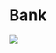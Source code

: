 # Bank

[![](https://mermaid.ink/img/pako:eNplUs1uwjAMfpUoZ3iB3hDTpGkaTCu7TJUqkxiIaJzKcZhQ4d0X6Aaj9SGyP_9-jjttgkVdaOQnB1sGX5HK0r-z-Xz5uViVquvtizgSBcaERFI7q95f764o7GirDLCtKfk18shH4HEEthDjd2D72MQcDndg0wQQtYYGyIwLRAFJsYfPFfXK6mO2KGfz1ctyMSIgDBTBiAs0JDHg9zzm9z9Zji0OpwR_SR6lWRRwTbzjFgTFeVSGMau2BhlQuO3_dJpOQ_dIqVA7yNX0RHtkD87mX7zSrLTsMK9ZF1m1wPtKV3TOcZAklEcyuhBOONEc0naniw00MVupvQz0ewU3FK2TwG_9kVxvZaJboK8Q_mLOP2XvtH0?type=png)](https://mermaid.live/edit#pako:eNplUs1uwjAMfpUoZ3iB3hDTpGkaTCu7TJUqkxiIaJzKcZhQ4d0X6Aaj9SGyP_9-jjttgkVdaOQnB1sGX5HK0r-z-Xz5uViVquvtizgSBcaERFI7q95f764o7GirDLCtKfk18shH4HEEthDjd2D72MQcDndg0wQQtYYGyIwLRAFJsYfPFfXK6mO2KGfz1ctyMSIgDBTBiAs0JDHg9zzm9z9Zji0OpwR_SR6lWRRwTbzjFgTFeVSGMau2BhlQuO3_dJpOQ_dIqVA7yNX0RHtkD87mX7zSrLTsMK9ZF1m1wPtKV3TOcZAklEcyuhBOONEc0naniw00MVupvQz0ewU3FK2TwG_9kVxvZaJboK8Q_mLOP2XvtH0)
